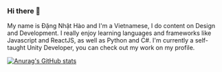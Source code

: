 ### Hi there 👋

My name is Đặng Nhật Hào and I'm a Vietnamese, I do content on Design and Development. I really enjoy learning languages and frameworks like Javascript and ReactJS, as well as Python and C#.
I'm currently a self-taught Unity Developer, you can check out my work on my profile.

[![Anurag's GitHub stats](https://github-readme-stats.vercel.app/api?username=hHaof)](https://github.com/anuraghazra/github-readme-stats)
